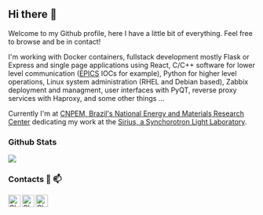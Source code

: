 Hi there 👋
-----------

Welcome to my Github profile, here I have a little bit of everything. Feel free to browse and be in contact!

I'm working with Docker containers, fullstack development mostly Flask or Express and single page applications using React, C/C++ software for lower level communication ([EPICS](https://epics-controls.org/) IOCs for example), Python for higher level operations, Linux system administration (RHEL and Debian based), Zabbix deployment and managment, user interfaces with PyQT, reverse proxy services with Haproxy, and some other things ...

Currently I'm at [CNPEM, Brazil's National Energy and Materials Research Center](https://cnpem.br/) dedicating my work at the [Sirius, a Synchorotron Light Laboratory](https://www.lnls.cnpem.br/sirius-en/).




### Github Stats

<p>
<img src = "https://github-readme-stats.vercel.app/api?username=carneirofc&show_icons=true&theme=nightowl&line_height=27">
</p>

### Contacts 📩 📫

<a href="https://github.com/carneirofc"><img align="left" alt="Claudio Github" width="25px" src="https://cdn.jsdelivr.net/npm/simple-icons@v3/icons/github.svg"/></a>

<a href="https://www.linkedin.com/in/cl%C3%A1udio-carneiro-458b27195/"><img align="left" alt="Claudio Linkedin" width="25px" src="https://cdn.jsdelivr.net/npm/simple-icons@v3/icons/linkedin.svg"/></a>

<a href="mailto:claudiofcarneiro@hotmail.com"><img align="left" alt="Claudio Outlook" width="25px" src="https://cdn.jsdelivr.net/npm/simple-icons@3.12.0/icons/microsoftoutlook.svg"/></a>
<br></br>


<!--
**carneirofc/carneirofc** is a ✨ _special_ ✨ repository because its `README.md` (this file) appears on your GitHub profile.

Here are some ideas to get you started:

- 🔭 I’m currently working on ...
- 🌱 I’m currently learning ...
- 👯 I’m looking to collaborate on ...
- 🤔 I’m looking for help with ...
- 💬 Ask me about ...
- 📫 How to reach me: ...
- 😄 Pronouns: ...
- ⚡ Fun fact: ...
-->
